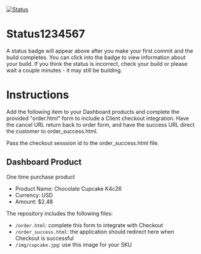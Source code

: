 [![Status](https://img.shields.io/badge/status-BUILDING%20COMMIT:%20309d2706fbe853f26ae766f75c016f73d0f8e4dc-yellow.svg)](https://github.com/raysaavedra-work/bakery_scaffold_iMCMcQBLNFOzbmUf/commit/309d2706fbe853f26ae766f75c016f73d0f8e4dc)














# Status1234567

A status badge will appear above after you make your first commit and the build completes. You can click into the badge to view information about your build. If you think the status is incorrect, check your build or please wait a couple minutes - it may still be building.

# Instructions

Add the following item to your Dashboard products and complete the provided "order.html" form to include a Client checkout integration. Have the cancel URL return back to order form, and have the success URL direct the customer to order_success.html.

Pass the checkout sesssion id to the order_success.html file.

## Dashboard Product
One time purchase product
* Product Name: Chocolate Cupcake K4c26
* Currency: USD
* Amount: $2.48

The repository includes the following files:
* `/order.html`: complete this form to integrate with Checkout
* `/order_success.html`: the application should redirect here when Checkout is successful
* `/img/cupcake.jpg`: use this image for your SKU

